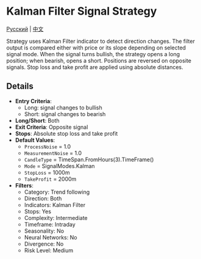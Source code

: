 # Kalman Filter Signal Strategy
[Русский](README_ru.md) | [中文](README_cn.md)

Strategy uses Kalman Filter indicator to detect direction changes. The filter output is compared either with price or its slope depending on selected signal mode. When the signal turns bullish, the strategy opens a long position; when bearish, opens a short. Positions are reversed on opposite signals. Stop loss and take profit are applied using absolute distances.

## Details

- **Entry Criteria**:
  - Long: signal changes to bullish
  - Short: signal changes to bearish
- **Long/Short**: Both
- **Exit Criteria**: Opposite signal
- **Stops**: Absolute stop loss and take profit
- **Default Values**:
  - `ProcessNoise` = 1.0
  - `MeasurementNoise` = 1.0
  - `CandleType` = TimeSpan.FromHours(3).TimeFrame()
  - `Mode` = SignalModes.Kalman
  - `StopLoss` = 1000m
  - `TakeProfit` = 2000m
- **Filters**:
  - Category: Trend following
  - Direction: Both
  - Indicators: Kalman Filter
  - Stops: Yes
  - Complexity: Intermediate
  - Timeframe: Intraday
  - Seasonality: No
  - Neural Networks: No
  - Divergence: No
  - Risk Level: Medium
